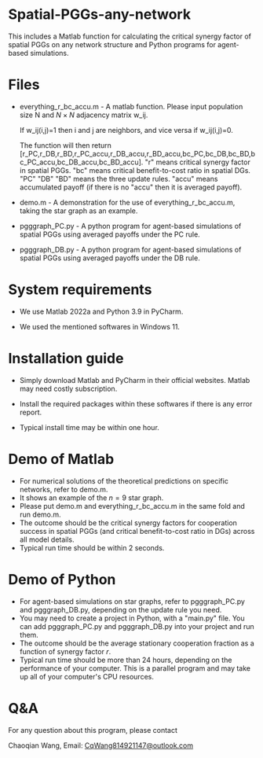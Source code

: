 # Spatial-PGGs-any-network
This includes a Matlab function for calculating the critical synergy factor of spatial PGGs on any network structure and Python programs for agent-based simulations.

# Files
- everything_r_bc_accu.m - A matlab function. Please input population size N and $N\times N$ adjacency matrix w_ij.
  
  If w_ij(i,j)=1 then i and j are neighbors, and vice versa if w_ij(i,j)=0.

  The function will then return [r_PC,r_DB,r_BD,r_PC_accu,r_DB_accu,r_BD_accu,bc_PC,bc_DB,bc_BD,bc_PC_accu,bc_DB_accu,bc_BD_accu]. "r" means critical synergy factor in spatial PGGs. "bc" means critical benefit-to-cost ratio in spatial DGs. "PC" "DB" "BD" means the three update rules. "accu" means accumulated payoff (if there is no "accu" then it is averaged payoff).

- demo.m - A demonstration for the use of everything_r_bc_accu.m, taking the star graph as an example.

- pgggraph_PC.py - A python program for agent-based simulations of spatial PGGs using averaged payoffs under the PC rule.

- pgggraph_DB.py - A python program for agent-based simulations of spatial PGGs using averaged payoffs under the DB rule.

# System requirements
- We use Matlab 2022a and Python 3.9 in PyCharm.
  
- We used the mentioned softwares in Windows 11.

# Installation guide
- Simply download Matlab and PyCharm in their official websites. Matlab may need costly subscription.

- Install the required packages within these softwares if there is any error report.

- Typical install time may be within one hour. 

# Demo of Matlab
- For numerical solutions of the theoretical predictions on specific networks, refer to demo.m.
- It shows an example of the $n=9$ star graph.
- Please put demo.m and everything_r_bc_accu.m in the same fold and run demo.m.
- The outcome should be the critical synergy factors for cooperation success in spatial PGGs (and critical benefit-to-cost ratio in DGs) across all model details.
- Typical run time should be within 2 seconds.

# Demo of Python
- For agent-based simulations on star graphs, refer to pgggraph_PC.py and pgggraph_DB.py, depending on the update rule you need.
- You may need to create a project in Python, with a "main.py" file. You can add pgggraph_PC.py and pgggraph_DB.py into your project and run them.
- The outcome should be the average stationary cooperation fraction as a function of synergy factor $r$.
- Typical run time should be more than 24 hours, depending on the performance of your computer. This is a parallel program and may take up all of your computer's CPU resources.

# Q&A
For any question about this program, please contact

Chaoqian Wang, Email: CqWang814921147@outlook.com
